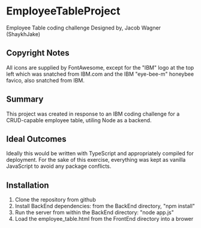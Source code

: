 # EmployeeTableProject

Employee Table coding challenge
Designed by, Jacob Wagner (ShaykhJake)

## Copyright Notes

All icons are supplied by FontAwesome, except for the "IBM" logo at the top left which was snatched from IBM.com and the IBM "eye-bee-m" honeybee favico, also snatched from IBM.

## Summary

This project was created in response to an IBM coding challenge for a CRUD-capable employee table, utiling Node as a backend.

## Ideal Outcomes

Ideally this would be written with TypeScript and appropriately compiled for deployment. For the sake of this exercise, everything was kept as vanilla JavaScript to avoid any package conflicts.

## Installation

1. Clone the repository from github
2. Install BackEnd dependencies: from the BackEnd directory, "npm install"
3. Run the server from within the BackEnd directory: "node app.js"
4. Load the employee_table.html from the FrontEnd directory into a brower
